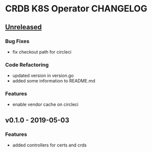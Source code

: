 # CRDB K8S Operator CHANGELOG

<a name="unreleased"></a>
## [Unreleased]
### Bug Fixes
- fix checkout path for circleci

### Code Refactoring
- updated version in version.go
- added some information to README.md

### Features
- enable vendor cache on circleci


<a name="v0.1.0"></a>
## v0.1.0 - 2019-05-03
### Features
- added controllers for certs and crds


[Unreleased]: https://github.com/smartmachine/crdb-operator/compare/v0.1.0...HEAD
